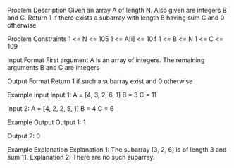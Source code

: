 Problem Description
Given an array A of length N. Also given are integers B and C.
Return 1 if there exists a subarray with length B having sum C and 0 otherwise

Problem Constraints
1 <= N <= 105
1 <= A[i] <= 104
1 <= B <= N
1 <= C <= 109

Input Format
First argument A is an array of integers.
The remaining arguments B and C are integers

Output Format
Return 1 if such a subarray exist and 0 otherwise

Example Input
Input 1:
A = [4, 3, 2, 6, 1]
B = 3
C = 11

Input 2:
A = [4, 2, 2, 5, 1]
B = 4
C = 6

Example Output
Output 1:
1

Output 2:
0

Example Explanation
Explanation 1:
The subarray [3, 2, 6] is of length 3 and sum 11.
Explanation 2:
There are no such subarray.